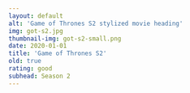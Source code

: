 ```yaml
---
layout: default
alt: 'Game of Thrones S2 stylized movie heading'
img: got-s2.jpg
thumbnail-img: got-s2-small.png
date: 2020-01-01
title: 'Game of Thrones S2'
old: true
rating: good
subhead: Season 2
---
```

